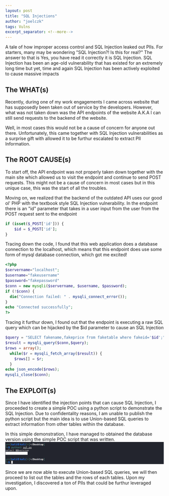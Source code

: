 ```yaml
---
layout: post
title: "SQL Injections"
author: "joelczk"
tags: Vulns
excerpt_separator: <!--more-->
---
```

A tale of how improper access control and SQL Injection leaked out PIIs. 
For starters, many may be wondering "SQL Injection?! Is this for real?" The answer to that is Yes, you have read it correctly it is SQL Injection. SQL Injection has been an age-old vulnerability that has existed for an extremely long time but yet, time and again SQL Injection has been actively exploited to cause massive impacts
<!--more-->

## The WHAT(s)
Recently, during one of my work engagements I came across website that has supposedly been taken out of service by the developers. However, what was not taken down was the API endpoints of the website A.K.A I can still send requests to the backend of the website.

Well, in most cases this would not be a cause of concern for anyone out there. Unfortunately, this came together with SQL Injection vulnerabilities as a surprise gift with allowed it to be furthur escalated to extract PII Information.

## The ROOT CAUSE(s)
To start off, the API endpoint was not properly taken down together with the main site which allowed us to visit the endpoint and continue to send POST requests. This might not be a cause of concern in most cases but in this unique case, this was the start of all the troubles.

Moving on, we realized that the backend of the outdated API uses our good ol' PHP with the textbook style SQL Injection vulnerability. In the endpoint there is an "id" parameter that takes in a user input from the user from the POST request sent to the endpoint

```php
if (isset($_POST['id'])) {
    $id = $_POST['id'];
}
```

Tracing down the code, I found that this web application does a database connection to the localhost, which means that this endpoint does use some form of mysql database connection, which got me excited!

```php
<?php
$servername="localhost";
$username="fakeusername"
$password="fakepassword"
$conn = new mysqli($servername, $username, $password);
if (!$conn) {
  die("Connection failed: " . mysqli_connect_error());
}
echo "Connected successfully";
?>
```

Tracing it furthur down, I found out that the endpoint is executing a raw SQL query which can be hijacked by the $id parameter to cause an SQL Injection

```php
$query = "SELECT fakename,fakeprice from faketable where fakeid='$id';";
$result = mysqli_query($conn,$query);
$rows = array();
  while($r = mysqli_fetch_array($result)) {
    $rows[] = $r;
  }
echo json_encode($rows);
mysqli_close($conn);
```

## The EXPLOIT(s)
Since I have identified the injection points that can cause SQL Injection, I proceeded to create a simple POC using a python script to demonstrate the SQL Injection. Due to confidentality reasons, I am unable to publish the python script but the main idea is to use Union-based SQL queries to extract information from other tables within the database.

In this simple demonstration, I have managed to obtained the database version using the simple POC script that was written.
![SQL Injection demonstration](../assets/sql/sql_injection.png)

Since we are now able to execute Union-based SQL queries, we will then proceed to list out the tables and the rows of each tables. Upon my investigation, I discovered a ton of PIIs that could be furthur leveraged upon. 
